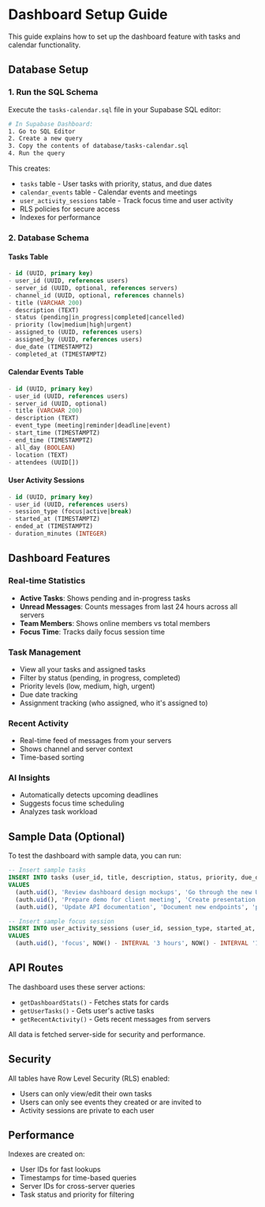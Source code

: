 # Dashboard Setup Guide

This guide explains how to set up the dashboard feature with tasks and calendar functionality.

## Database Setup

### 1. Run the SQL Schema

Execute the `tasks-calendar.sql` file in your Supabase SQL editor:

```bash
# In Supabase Dashboard:
1. Go to SQL Editor
2. Create a new query
3. Copy the contents of database/tasks-calendar.sql
4. Run the query
```

This creates:
- `tasks` table - User tasks with priority, status, and due dates
- `calendar_events` table - Calendar events and meetings
- `user_activity_sessions` table - Track focus time and user activity
- RLS policies for secure access
- Indexes for performance

### 2. Database Schema

#### Tasks Table
```sql
- id (UUID, primary key)
- user_id (UUID, references users)
- server_id (UUID, optional, references servers)
- channel_id (UUID, optional, references channels)
- title (VARCHAR 200)
- description (TEXT)
- status (pending|in_progress|completed|cancelled)
- priority (low|medium|high|urgent)
- assigned_to (UUID, references users)
- assigned_by (UUID, references users)
- due_date (TIMESTAMPTZ)
- completed_at (TIMESTAMPTZ)
```

#### Calendar Events Table
```sql
- id (UUID, primary key)
- user_id (UUID, references users)
- server_id (UUID, optional)
- title (VARCHAR 200)
- description (TEXT)
- event_type (meeting|reminder|deadline|event)
- start_time (TIMESTAMPTZ)
- end_time (TIMESTAMPTZ)
- all_day (BOOLEAN)
- location (TEXT)
- attendees (UUID[])
```

#### User Activity Sessions
```sql
- id (UUID, primary key)
- user_id (UUID, references users)
- session_type (focus|active|break)
- started_at (TIMESTAMPTZ)
- ended_at (TIMESTAMPTZ)
- duration_minutes (INTEGER)
```

## Dashboard Features

### Real-time Statistics
- **Active Tasks**: Shows pending and in-progress tasks
- **Unread Messages**: Counts messages from last 24 hours across all servers
- **Team Members**: Shows online members vs total members
- **Focus Time**: Tracks daily focus session time

### Task Management
- View all your tasks and assigned tasks
- Filter by status (pending, in progress, completed)
- Priority levels (low, medium, high, urgent)
- Due date tracking
- Assignment tracking (who assigned, who it's assigned to)

### Recent Activity
- Real-time feed of messages from your servers
- Shows channel and server context
- Time-based sorting

### AI Insights
- Automatically detects upcoming deadlines
- Suggests focus time scheduling
- Analyzes task workload

## Sample Data (Optional)

To test the dashboard with sample data, you can run:

```sql
-- Insert sample tasks
INSERT INTO tasks (user_id, title, description, status, priority, due_date)
VALUES 
  (auth.uid(), 'Review dashboard design mockups', 'Go through the new UI designs', 'in_progress', 'high', NOW() + INTERVAL '2 days'),
  (auth.uid(), 'Prepare demo for client meeting', 'Create presentation for Q4 review', 'pending', 'high', NOW() + INTERVAL '1 day'),
  (auth.uid(), 'Update API documentation', 'Document new endpoints', 'pending', 'medium', NOW() + INTERVAL '5 days');

-- Insert sample focus session
INSERT INTO user_activity_sessions (user_id, session_type, started_at, ended_at, duration_minutes)
VALUES 
  (auth.uid(), 'focus', NOW() - INTERVAL '3 hours', NOW() - INTERVAL '1 hour', 120);
```

## API Routes

The dashboard uses these server actions:
- `getDashboardStats()` - Fetches stats for cards
- `getUserTasks()` - Gets user's active tasks
- `getRecentActivity()` - Gets recent messages from servers

All data is fetched server-side for security and performance.

## Security

All tables have Row Level Security (RLS) enabled:
- Users can only view/edit their own tasks
- Users can only see events they created or are invited to
- Activity sessions are private to each user

## Performance

Indexes are created on:
- User IDs for fast lookups
- Timestamps for time-based queries
- Server IDs for cross-server queries
- Task status and priority for filtering
